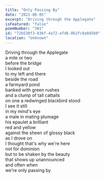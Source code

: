 ```yaml
---
title: "Only Passing By"
date: "2021-06-05"
excerpt: "Driving through the Applegate"
isFeatured: "false"
poemNumber: "301"
id: "72b538f3-836f-4a72-afd6-0b2fc8a0d560"
location: "Unknown"
---
```


Driving through the Applegate  
a mile or two  
before the bridge  
I looked out  
to my left and there  
beside the road  
a farmyard pond  
banked with green rushes  
and a clump of tall cattails  
on one a redwinged blackbird stood  
I see it still  
in my mind's eye  
a male in mating plumage  
his epaulet a brilliant  
red and yellow  
against the sheen of glossy black  
as I drove on  
I thought that's why we're here  
not for dominion  
but to be shaken by the beauty  
that shows up unannounced  
and often when  
we're only passing by
